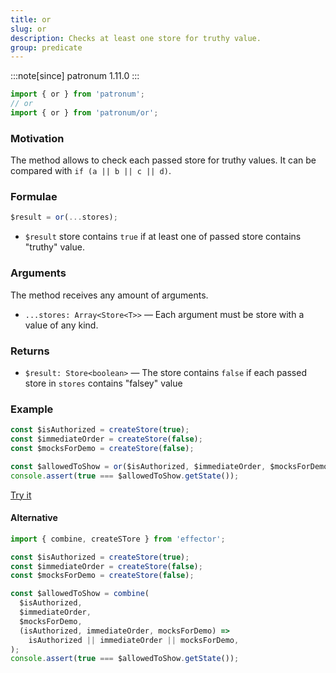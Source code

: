 ```yaml
---
title: or
slug: or
description: Checks at least one store for truthy value.
group: predicate
---
```


:::note[since]
patronum 1.11.0
:::

```ts
import { or } from 'patronum';
// or
import { or } from 'patronum/or';
```

### Motivation

The method allows to check each passed store for truthy values.
It can be compared with `if (a || b || c || d)`.

### Formulae

```ts
$result = or(...stores);
```

- `$result` store contains `true` if at least one of passed store contains "truthy" value.

### Arguments

The method receives any amount of arguments.

- `...stores: Array<Store<T>>` — Each argument must be store with a value of any kind.

### Returns

- `$result: Store<boolean>` — The store contains `false` if each passed store in `stores` contains "falsey" value

### Example

```ts
const $isAuthorized = createStore(true);
const $immediateOrder = createStore(false);
const $mocksForDemo = createStore(false);

const $allowedToShow = or($isAuthorized, $immediateOrder, $mocksForDemo);
console.assert(true === $allowedToShow.getState());
```

[Try it](https://share.effector.dev/H9cDYEp5)

#### Alternative

```ts
import { combine, createSTore } from 'effector';

const $isAuthorized = createStore(true);
const $immediateOrder = createStore(false);
const $mocksForDemo = createStore(false);

const $allowedToShow = combine(
  $isAuthorized,
  $immediateOrder,
  $mocksForDemo,
  (isAuthorized, immediateOrder, mocksForDemo) =>
    isAuthorized || immediateOrder || mocksForDemo,
);
console.assert(true === $allowedToShow.getState());
```
